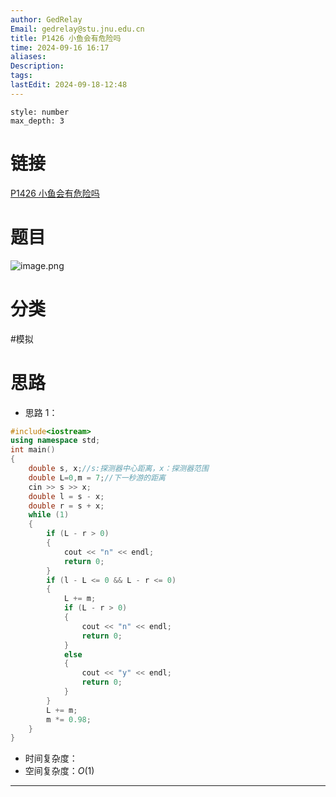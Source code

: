```yaml
---
author: GedRelay
Email: gedrelay@stu.jnu.edu.cn
title: P1426 小鱼会有危险吗
time: 2024-09-16 16:17
aliases: 
Description: 
tags: 
lastEdit: 2024-09-18-12:48
---
```


```toc
style: number
max_depth: 3
```

# 链接
[P1426 小鱼会有危险吗](https://www.luogu.com.cn/problem/P1426) 

# 题目
![image.png](https://ged-pic-bed.oss-cn-guangzhou.aliyuncs.com/img/202409161618678.png)


# 分类
#模拟 

# 思路
- 思路 1：


```cpp
#include<iostream>
using namespace std;
int main()
{
	double s, x;//s:探测器中心距离，x：探测器范围
	double L=0,m = 7;//下一秒游的距离
	cin >> s >> x;
	double l = s - x;
	double r = s + x;
	while (1)
	{
		if (L - r > 0)
		{
			cout << "n" << endl;
			return 0;
		}
		if (l - L <= 0 && L - r <= 0)
		{
			L += m;
			if (L - r > 0)
			{
				cout << "n" << endl;
				return 0;
			}
			else
			{
				cout << "y" << endl;
				return 0;
			}
		}
		L += m;
		m *= 0.98;
	}
}
```


- 时间复杂度：
- 空间复杂度：${O\left( 1 \right)  }$ 


---

